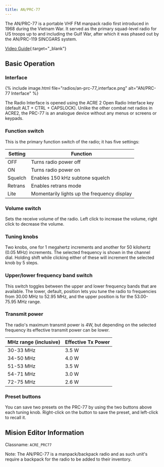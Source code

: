 ```yaml
---
title: AN/PRC-77
---
```


The AN/PRC-77 is a portable VHF FM manpack radio first introduced in 1968 during the Vietnam War. It served as the primary squad-level radio for US troops up to and including the Gulf War, after which it was phased out by the AN/PRC-119 SINCGARS system.

[Video Guide](https://www.youtube.com/watch?v=afHOS8-4_FQ){:target="_blank"}

## Basic Operation

### Interface

{% include image.html file="radios/an-prc-77_interface.png" alt="AN/PRC-77 Interface" %}

The Radio Interface is opened using the ACRE 2 Open Radio Interface key (default ALT + CTRL + CAPSLOCK). Unlike the other combat net radios in ACRE2, the PRC-77 is an analogue device without any menus or screens or keypads.

### Function switch

This is the primary function switch of the radio; it has five settings:

| Setting | Function |
| -------- | -------- |
| OFF   | Turns radio power off   |
| ON   | Turns radio power on   |
| Squelch | Enables 150 kHz subtone squelch   |
| Retrans | Enables retrans mode   |
| Lite | Momentarily lights up the frequency display   |

### Volume switch

Sets the receive volume of the radio. Left click to increase the volume, right click to decrease the volume.

### Tuning knobs

Two knobs, one for 1 megahertz increments and another for 50 kilohertz (0.05 MHz) increments. The selected frequency is shown in the channel dial. Holding shift while clicking either of these will increment the selected knob by 5 steps.

### Upper/lower frequency band switch

This switch toggles between the upper and lower frequency bands that are available. The lower, default, position lets you tune the radio to frequencies from 30.00 MHz to 52.95 MHz, and the upper position is for the  53.00-75.95 MHz range.

### Transmit power

The radio's maximum transmit power is 4W, but depending on the selected frequency its effective transmit power can be lower.

| MHz range (inclusive) | Effective Tx Power |
| --------------------- | ------------------ |
| 30-33 MHz | 3.5 W |
| 34-50 MHz | 4.0 W |
| 51-53 MHz | 3.5 W |
| 54-71 MHz | 3.0 W |
| 72-75 MHz | 2.6 W |

### Preset buttons

You can save two presets on the PRC-77 by using the two buttons above each tuning knob. Right-click on the button to save the preset, and left-click to recall it.

## Mision Editor Information

Classname: `ACRE_PRC77`

Note: The AN/PRC-77 is a manpack/backpack radio and as such unit's require a backpack for the radio to be added to their inventory.
